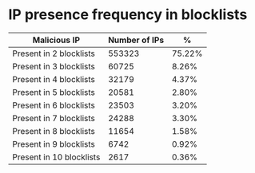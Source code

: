# IP presence frequency in blocklists
| Malicious IP | Number of IPs | % |
|----|----|----|
| Present in 2 blocklists | 553323 | 75.22% |
| Present in 3 blocklists | 60725 | 8.26% |
| Present in 4 blocklists | 32179 | 4.37% |
| Present in 5 blocklists | 20581 | 2.80% |
| Present in 6 blocklists | 23503 | 3.20% |
| Present in 7 blocklists | 24288 | 3.30% |
| Present in 8 blocklists | 11654 | 1.58% |
| Present in 9 blocklists | 6742 | 0.92% |
| Present in 10 blocklists | 2617 | 0.36% |
